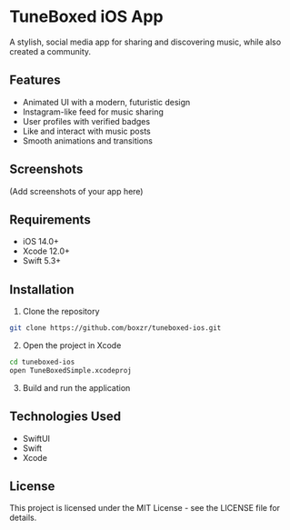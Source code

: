 # TuneBoxed iOS App

A stylish, social media app for sharing and discovering music, while also created a community. 

## Features

- Animated UI with a modern, futuristic design
- Instagram-like feed for music sharing
- User profiles with verified badges
- Like and interact with music posts
- Smooth animations and transitions

## Screenshots

(Add screenshots of your app here)

## Requirements

- iOS 14.0+
- Xcode 12.0+
- Swift 5.3+

## Installation

1. Clone the repository
```bash
git clone https://github.com/boxzr/tuneboxed-ios.git
```

2. Open the project in Xcode
```bash
cd tuneboxed-ios
open TuneBoxedSimple.xcodeproj
```

3. Build and run the application

## Technologies Used

- SwiftUI
- Swift
- Xcode

## License

This project is licensed under the MIT License - see the LICENSE file for details. 
